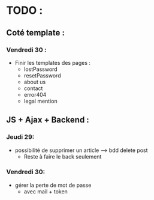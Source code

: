 # TODO : 
## Coté template : 

### Vendredi 30 : 
- Finir les templates des pages : 
  + lostPassword
  + resetPassword
  + about us
  + contact
  + error404
  + legal mention

## JS + Ajax + Backend : 
### Jeudi 29: 
- possibilité de supprimer un article --> bdd delete post
  - Reste à faire le back seulement
### Vendredi 30: 
- gérer la perte de mot de passe
  - avec mail + token